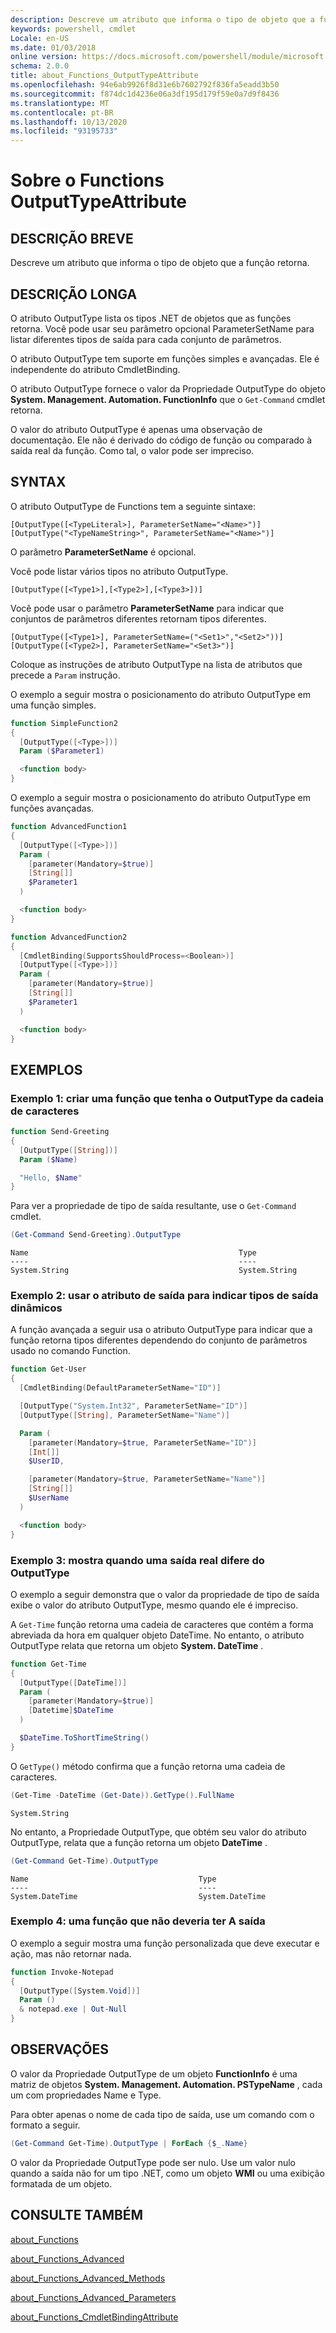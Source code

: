 ```yaml
---
description: Descreve um atributo que informa o tipo de objeto que a função retorna.
keywords: powershell, cmdlet
Locale: en-US
ms.date: 01/03/2018
online version: https://docs.microsoft.com/powershell/module/microsoft.powershell.core/about/about_functions_outputtypeattribute?view=powershell-6&WT.mc_id=ps-gethelp
schema: 2.0.0
title: about_Functions_OutputTypeAttribute
ms.openlocfilehash: 94e6ab9926f8d31e6b7602792f836fa5eadd3b50
ms.sourcegitcommit: f874dc1d4236e06a3df195d179f59e0a7d9f8436
ms.translationtype: MT
ms.contentlocale: pt-BR
ms.lasthandoff: 10/13/2020
ms.locfileid: "93195733"
---
```

# <a name="about-functions-outputtypeattribute"></a>Sobre o Functions OutputTypeAttribute

## <a name="short-description"></a>DESCRIÇÃO BREVE
Descreve um atributo que informa o tipo de objeto que a função retorna.

## <a name="long-description"></a>DESCRIÇÃO LONGA

O atributo OutputType lista os tipos .NET de objetos que as funções retorna. Você pode usar seu parâmetro opcional ParameterSetName para listar diferentes tipos de saída para cada conjunto de parâmetros.

O atributo OutputType tem suporte em funções simples e avançadas. Ele é independente do atributo CmdletBinding.

O atributo OutputType fornece o valor da Propriedade OutputType do objeto **System. Management. Automation. FunctionInfo** que o `Get-Command` cmdlet retorna.

O valor do atributo OutputType é apenas uma observação de documentação. Ele não é derivado do código de função ou comparado à saída real da função. Como tal, o valor pode ser impreciso.

## <a name="syntax"></a>SYNTAX

O atributo OutputType de Functions tem a seguinte sintaxe:

```
[OutputType([<TypeLiteral>], ParameterSetName="<Name>")]
[OutputType("<TypeNameString>", ParameterSetName="<Name>")]
```

O parâmetro **ParameterSetName** é opcional.

Você pode listar vários tipos no atributo OutputType.

```
[OutputType([<Type1>],[<Type2>],[<Type3>])]
```

Você pode usar o parâmetro **ParameterSetName** para indicar que conjuntos de parâmetros diferentes retornam tipos diferentes.

```
[OutputType([<Type1>], ParameterSetName=("<Set1>","<Set2>"))]
[OutputType([<Type2>], ParameterSetName="<Set3>")]
```

Coloque as instruções de atributo OutputType na lista de atributos que precede a `Param` instrução.

O exemplo a seguir mostra o posicionamento do atributo OutputType em uma função simples.

```powershell
function SimpleFunction2
{
  [OutputType([<Type>])]
  Param ($Parameter1)

  <function body>
}
```

O exemplo a seguir mostra o posicionamento do atributo OutputType em funções avançadas.

```powershell
function AdvancedFunction1
{
  [OutputType([<Type>])]
  Param (
    [parameter(Mandatory=$true)]
    [String[]]
    $Parameter1
  )

  <function body>
}

function AdvancedFunction2
{
  [CmdletBinding(SupportsShouldProcess=<Boolean>)]
  [OutputType([<Type>])]
  Param (
    [parameter(Mandatory=$true)]
    [String[]]
    $Parameter1
  )

  <function body>
}
```

## <a name="examples"></a>EXEMPLOS

### <a name="example-1-create-a-function-that-has-the-outputtype-of-string"></a>Exemplo 1: criar uma função que tenha o OutputType da cadeia de caracteres

```powershell
function Send-Greeting
{
  [OutputType([String])]
  Param ($Name)

  "Hello, $Name"
}
```

Para ver a propriedade de tipo de saída resultante, use o `Get-Command` cmdlet.

```powershell
(Get-Command Send-Greeting).OutputType
```

```Output
Name                                               Type
----                                               ----
System.String                                      System.String
```

### <a name="example-2-use-the-output-attribute-to-indicate-dynamic-output-types"></a>Exemplo 2: usar o atributo de saída para indicar tipos de saída dinâmicos

A função avançada a seguir usa o atributo OutputType para indicar que a função retorna tipos diferentes dependendo do conjunto de parâmetros usado no comando Function.

```powershell
function Get-User
{
  [CmdletBinding(DefaultParameterSetName="ID")]

  [OutputType("System.Int32", ParameterSetName="ID")]
  [OutputType([String], ParameterSetName="Name")]

  Param (
    [parameter(Mandatory=$true, ParameterSetName="ID")]
    [Int[]]
    $UserID,

    [parameter(Mandatory=$true, ParameterSetName="Name")]
    [String[]]
    $UserName
  )

  <function body>
}
```

### <a name="example-3-shows-when-an-actual-output-differs-from-the-outputtype"></a>Exemplo 3: mostra quando uma saída real difere do OutputType

O exemplo a seguir demonstra que o valor da propriedade de tipo de saída exibe o valor do atributo OutputType, mesmo quando ele é impreciso.

A `Get-Time` função retorna uma cadeia de caracteres que contém a forma abreviada da hora em qualquer objeto DateTime. No entanto, o atributo OutputType relata que retorna um objeto **System. DateTime** .

```powershell
function Get-Time
{
  [OutputType([DateTime])]
  Param (
    [parameter(Mandatory=$true)]
    [Datetime]$DateTime
  )

  $DateTime.ToShortTimeString()
}
```

O `GetType()` método confirma que a função retorna uma cadeia de caracteres.

```powershell
(Get-Time -DateTime (Get-Date)).GetType().FullName
```

```Output
System.String
```

No entanto, a Propriedade OutputType, que obtém seu valor do atributo OutputType, relata que a função retorna um objeto **DateTime** .

```powershell
(Get-Command Get-Time).OutputType
```

```Output
Name                                      Type
----                                      ----
System.DateTime                           System.DateTime
```

### <a name="example-4-a-function--that-shouldnt-have-output"></a>Exemplo 4: uma função que não deveria ter A saída

O exemplo a seguir mostra uma função personalizada que deve executar e ação, mas não retornar nada.

```powershell
function Invoke-Notepad
{
  [OutputType([System.Void])]
  Param ()
  & notepad.exe | Out-Null
}
```

## <a name="notes"></a>OBSERVAÇÕES

O valor da Propriedade OutputType de um objeto **FunctionInfo** é uma matriz de objetos **System. Management. Automation. PSTypeName** , cada um com propriedades Name e Type.

Para obter apenas o nome de cada tipo de saída, use um comando com o formato a seguir.

```powershell
(Get-Command Get-Time).OutputType | ForEach {$_.Name}
```

O valor da Propriedade OutputType pode ser nulo. Use um valor nulo quando a saída não for um tipo .NET, como um objeto **WMI** ou uma exibição formatada de um objeto.

## <a name="see-also"></a>CONSULTE TAMBÉM

[about_Functions](about_Functions.md)

[about_Functions_Advanced](about_Functions_Advanced.md)

[about_Functions_Advanced_Methods](about_Functions_Advanced_Methods.md)

[about_Functions_Advanced_Parameters](about_Functions_Advanced_Parameters.md)

[about_Functions_CmdletBindingAttribute](about_Functions_CmdletBindingAttribute.md)
